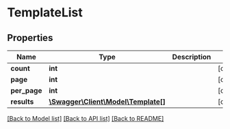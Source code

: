 # TemplateList

## Properties
Name | Type | Description | Notes
------------ | ------------- | ------------- | -------------
**count** | **int** |  | [optional] 
**page** | **int** |  | [optional] 
**per_page** | **int** |  | [optional] 
**results** | [**\Swagger\Client\Model\Template[]**](Template.md) |  | [optional] 

[[Back to Model list]](../README.md#documentation-for-models) [[Back to API list]](../README.md#documentation-for-api-endpoints) [[Back to README]](../README.md)


